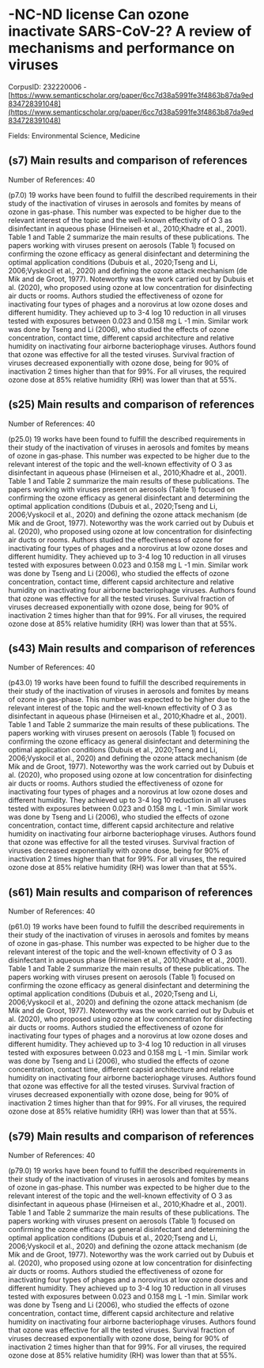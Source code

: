 # -NC-ND license Can ozone inactivate SARS-CoV-2? A review of mechanisms and performance on viruses

CorpusID: 232220006 - [https://www.semanticscholar.org/paper/6cc7d38a5991fe3f4863b87da9ed834728391048](https://www.semanticscholar.org/paper/6cc7d38a5991fe3f4863b87da9ed834728391048)

Fields: Environmental Science, Medicine

## (s7) Main results and comparison of references
Number of References: 40

(p7.0) 19 works have been found to fulfill the described requirements in their study of the inactivation of viruses in aerosols and fomites by means of ozone in gas-phase. This number was expected to be higher due to the relevant interest of the topic and the well-known effectivity of O 3 as disinfectant in aqueous phase (Hirneisen et al., 2010;Khadre et al., 2001). Table 1 and Table 2 summarize the main results of these publications. The papers working with viruses present on aerosols (Table 1) focused on confirming the ozone efficacy as general disinfectant and determining the optimal application conditions (Dubuis et al., 2020;Tseng and Li, 2006;Vyskocil et al., 2020) and defining the ozone attack mechanism (de Mik and de Groot, 1977). Noteworthy was the work carried out by Dubuis et al. (2020), who proposed using ozone at low concentration for disinfecting air ducts or rooms. Authors studied the effectiveness of ozone for inactivating four types of phages and a norovirus at low ozone doses and different humidity. They achieved up to 3-4 log 10 reduction in all viruses tested with exposures between 0.023 and 0.158 mg L -1 min. Similar work was done by Tseng and Li (2006), who studied the effects of ozone concentration, contact time, different capsid architecture and relative humidity on inactivating four airborne bacteriophage viruses. Authors found that ozone was effective for all the tested viruses. Survival fraction of viruses decreased exponentially with ozone dose, being for 90% of inactivation 2 times higher than that for 99%. For all viruses, the required ozone dose at 85% relative humidity (RH) was lower than that at 55%.
## (s25) Main results and comparison of references
Number of References: 40

(p25.0) 19 works have been found to fulfill the described requirements in their study of the inactivation of viruses in aerosols and fomites by means of ozone in gas-phase. This number was expected to be higher due to the relevant interest of the topic and the well-known effectivity of O 3 as disinfectant in aqueous phase (Hirneisen et al., 2010;Khadre et al., 2001). Table 1 and Table 2 summarize the main results of these publications. The papers working with viruses present on aerosols (Table 1) focused on confirming the ozone efficacy as general disinfectant and determining the optimal application conditions (Dubuis et al., 2020;Tseng and Li, 2006;Vyskocil et al., 2020) and defining the ozone attack mechanism (de Mik and de Groot, 1977). Noteworthy was the work carried out by Dubuis et al. (2020), who proposed using ozone at low concentration for disinfecting air ducts or rooms. Authors studied the effectiveness of ozone for inactivating four types of phages and a norovirus at low ozone doses and different humidity. They achieved up to 3-4 log 10 reduction in all viruses tested with exposures between 0.023 and 0.158 mg L -1 min. Similar work was done by Tseng and Li (2006), who studied the effects of ozone concentration, contact time, different capsid architecture and relative humidity on inactivating four airborne bacteriophage viruses. Authors found that ozone was effective for all the tested viruses. Survival fraction of viruses decreased exponentially with ozone dose, being for 90% of inactivation 2 times higher than that for 99%. For all viruses, the required ozone dose at 85% relative humidity (RH) was lower than that at 55%.
## (s43) Main results and comparison of references
Number of References: 40

(p43.0) 19 works have been found to fulfill the described requirements in their study of the inactivation of viruses in aerosols and fomites by means of ozone in gas-phase. This number was expected to be higher due to the relevant interest of the topic and the well-known effectivity of O 3 as disinfectant in aqueous phase (Hirneisen et al., 2010;Khadre et al., 2001). Table 1 and Table 2 summarize the main results of these publications. The papers working with viruses present on aerosols (Table 1) focused on confirming the ozone efficacy as general disinfectant and determining the optimal application conditions (Dubuis et al., 2020;Tseng and Li, 2006;Vyskocil et al., 2020) and defining the ozone attack mechanism (de Mik and de Groot, 1977). Noteworthy was the work carried out by Dubuis et al. (2020), who proposed using ozone at low concentration for disinfecting air ducts or rooms. Authors studied the effectiveness of ozone for inactivating four types of phages and a norovirus at low ozone doses and different humidity. They achieved up to 3-4 log 10 reduction in all viruses tested with exposures between 0.023 and 0.158 mg L -1 min. Similar work was done by Tseng and Li (2006), who studied the effects of ozone concentration, contact time, different capsid architecture and relative humidity on inactivating four airborne bacteriophage viruses. Authors found that ozone was effective for all the tested viruses. Survival fraction of viruses decreased exponentially with ozone dose, being for 90% of inactivation 2 times higher than that for 99%. For all viruses, the required ozone dose at 85% relative humidity (RH) was lower than that at 55%.
## (s61) Main results and comparison of references
Number of References: 40

(p61.0) 19 works have been found to fulfill the described requirements in their study of the inactivation of viruses in aerosols and fomites by means of ozone in gas-phase. This number was expected to be higher due to the relevant interest of the topic and the well-known effectivity of O 3 as disinfectant in aqueous phase (Hirneisen et al., 2010;Khadre et al., 2001). Table 1 and Table 2 summarize the main results of these publications. The papers working with viruses present on aerosols (Table 1) focused on confirming the ozone efficacy as general disinfectant and determining the optimal application conditions (Dubuis et al., 2020;Tseng and Li, 2006;Vyskocil et al., 2020) and defining the ozone attack mechanism (de Mik and de Groot, 1977). Noteworthy was the work carried out by Dubuis et al. (2020), who proposed using ozone at low concentration for disinfecting air ducts or rooms. Authors studied the effectiveness of ozone for inactivating four types of phages and a norovirus at low ozone doses and different humidity. They achieved up to 3-4 log 10 reduction in all viruses tested with exposures between 0.023 and 0.158 mg L -1 min. Similar work was done by Tseng and Li (2006), who studied the effects of ozone concentration, contact time, different capsid architecture and relative humidity on inactivating four airborne bacteriophage viruses. Authors found that ozone was effective for all the tested viruses. Survival fraction of viruses decreased exponentially with ozone dose, being for 90% of inactivation 2 times higher than that for 99%. For all viruses, the required ozone dose at 85% relative humidity (RH) was lower than that at 55%.
## (s79) Main results and comparison of references
Number of References: 40

(p79.0) 19 works have been found to fulfill the described requirements in their study of the inactivation of viruses in aerosols and fomites by means of ozone in gas-phase. This number was expected to be higher due to the relevant interest of the topic and the well-known effectivity of O 3 as disinfectant in aqueous phase (Hirneisen et al., 2010;Khadre et al., 2001). Table 1 and Table 2 summarize the main results of these publications. The papers working with viruses present on aerosols (Table 1) focused on confirming the ozone efficacy as general disinfectant and determining the optimal application conditions (Dubuis et al., 2020;Tseng and Li, 2006;Vyskocil et al., 2020) and defining the ozone attack mechanism (de Mik and de Groot, 1977). Noteworthy was the work carried out by Dubuis et al. (2020), who proposed using ozone at low concentration for disinfecting air ducts or rooms. Authors studied the effectiveness of ozone for inactivating four types of phages and a norovirus at low ozone doses and different humidity. They achieved up to 3-4 log 10 reduction in all viruses tested with exposures between 0.023 and 0.158 mg L -1 min. Similar work was done by Tseng and Li (2006), who studied the effects of ozone concentration, contact time, different capsid architecture and relative humidity on inactivating four airborne bacteriophage viruses. Authors found that ozone was effective for all the tested viruses. Survival fraction of viruses decreased exponentially with ozone dose, being for 90% of inactivation 2 times higher than that for 99%. For all viruses, the required ozone dose at 85% relative humidity (RH) was lower than that at 55%.

